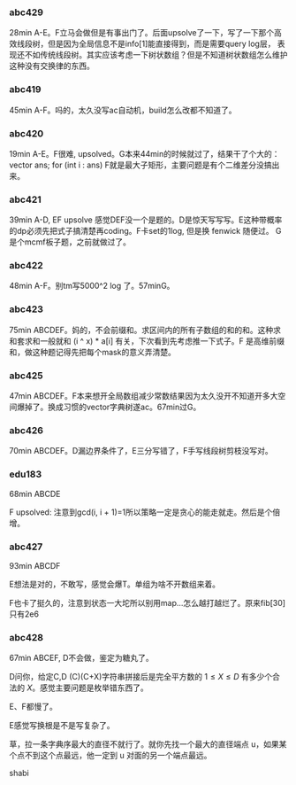 ### abc429
28min A-E。F立马会做但是有事出门了。后面upsolve了一下，写了一下那个高效线段树，但是因为全局信息不是info[1]能直接得到，而是需要query log层， 表现还不如传统线段树。其实应该考虑一下树状数组？但是不知道树状数组怎么维护这种没有交换律的东西。

### abc419
45min A-F。吗的，太久没写ac自动机，build怎么改都不知道了。

### abc420
19min A-E。F很难, upsolved。G本来44min的时候就过了，结果干了个大的：vector<i64> ans; for (int i : ans)
F就是最大子矩形，主要问题是有个二维差分没搞出来。

### abc421

39min A-D, EF upsolve 感觉DEF没一个是题的。D是惊天写写写。E这种带概率的dp必须先把式子搞清楚再coding。F卡set的1log, 但是换 fenwick 随便过。 G是个mcmf板子题，之前就做过了。


### abc422

48min A-F。别tm写5000^2 log 了。57minG。


### abc423

75min ABCDEF。妈的，不会前缀和。求区间内的所有子数组的和的和。这种求和套求和一般就和 (i ^ x) * a[i] 有关，下次看到先考虑推一下式子。F 是高维前缀和，做这种题记得先把每个mask的意义弄清楚。



### abc425

47min ABCDEF。F本来想开全局数组减少常数结果因为太久没开不知道开多大空间爆掉了。换成习惯的vector字典树遂ac。67min过G。



### abc426

70min ABCDEF。D漏边界条件了，E三分写错了，F手写线段树剪枝没写对。



### edu183

68min ABCDE

F upsolved: 注意到gcd(i, i + 1)=1所以策略一定是贪心的能走就走。然后是个倍增。



### abc427

93min ABCDF

E想法是对的，不敢写，感觉会爆T。单组为啥不开数组来着。

F也卡了挺久的，注意到状态一大坨所以别用map...怎么越打越烂了。原来fib[30]只有2e6



### abc428 

67min ABCEF, D不会做，鉴定为糖丸了。

D问你，给定C,D (C)(C+X)字符串拼接后是完全平方数的 $1 \le X \le D$ 有多少个合法的 $X$。感觉主要问题是枚举错东西了。



E、F都慢了。

E感觉写换根是不是写复杂了。

草，拉一条字典序最大的直径不就行了。就你先找一个最大的直径端点 u，如果某个点不到这个点最远，他一定到 u 对面的另一个端点最远。

shabi







